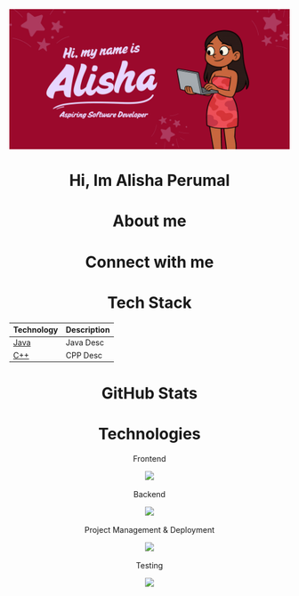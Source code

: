 
<img src="pics/SweetAndTasty.png" width="auto" height="auto" style="display: block; margin: 0 auto;">
<p align="center">

  <h1 align="center"> Hi, Im Alisha Perumal
  </h1>

<div align="center">



<h1 align="center">
  About me 
</h1>

</p>



  <h1 align="center"> Connect with me</h1>
  <div align="center" >

  <h1 align="center"> Tech Stack</h1>
  <div align="center" >



| Technology                             | Description                                                                                                                         |
|--------------------------------------|-------------------------------------------------------------------------------------------------------------------------------------|
| [Java]()             | Java Desc                 |
| [C++]()           |  CPP Desc     |



<h1 align="center"> GitHub Stats </h1>
<div align="center" >
</div>


  <h1 align="center">Technologies </h1>
  <div align="Center">

<p>Frontend</p>
  <img src="https://skillicons.dev/icons?i=react,typescript"/>
<p>Backend</p>
    <img src="https://skillicons.dev/icons?i=typescript,postgresql,express,prisma"/>
<p>Project Management & Deployment</p>
   <img src="https://skillicons.dev/icons?i=git,githubactions,npm,docker"/>
<p>Testing</p>
    <img src="https://skillicons.dev/icons?i=jest,cypress,postman"/>
  </div>



